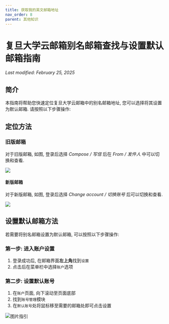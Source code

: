 ```yaml
---
title: 获取我的英文邮箱地址
nav_order: 8
parent: 其他知识
---
```


# 复旦大学云邮箱别名邮箱查找与设置默认邮箱指南

*Last modified: February 25, 2025*

## 简介
本指南将帮助您快速定位复旦大学云邮箱中的别名邮箱地址, 您可以选择将其设置为默认邮箱. 请按照以下步骤操作:

## 定位方法

### 旧版邮箱

对于旧版邮箱, 如图, 登录后选择 *Compose / 写信* 后在 *From / 发件人* 中可以切换和查看.

![](/guide/figure/email-old.png)

#### 新版邮箱

对于新版邮箱, 如图, 登录后选择 *Change account / 切换账号* 后可以切换和查看.

![](/guide/figure/email-new.png)

## 设置默认邮箱方法

若需要将别名邮箱设置为默认邮箱, 可以按照以下步骤操作:

### 第一步: 进入账户设置
1. 登录成功后, 在邮箱界面**左上角**找到`设置`
2. 点击后在菜单栏中选择`账户`选项

### 第二步: 设置默认账号
1. 在`账户`页面, 向下滚动至页面底部
2. 找到`账号管理`模块
3. 在`默认账号`处将鼠标移至需要的邮箱处即可点击设置

![图片指引](/guide/figure/letter-email.png)



